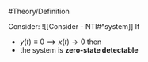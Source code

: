 #Theory/Definition

Consider: ![[Consider - NTI#^system]]
If 
- $y(t)\equiv 0 \implies x(t) \rightarrow 0$ 
then 
- the system is **zero-state detectable**

